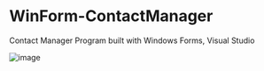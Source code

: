 # WinForm-ContactManager
Contact Manager Program built with Windows Forms, Visual Studio

![image](https://ibb.co/c606Nbw)
